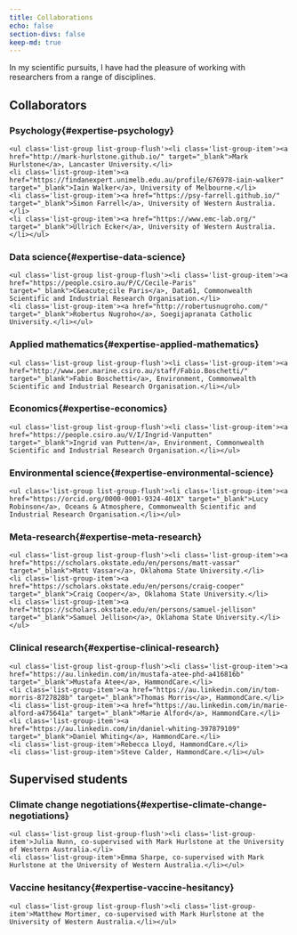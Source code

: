 ```yaml
---
title: Collaborations
echo: false
section-divs: false
keep-md: true
---
```



In my scientific pursuits, I have had the pleasure of working with researchers from a range of disciplines.



## Collaborators

### Psychology{#expertise-psychology}

```{=html}
<ul class='list-group list-group-flush'><li class='list-group-item'><a href="http://mark-hurlstone.github.io/" target="_blank">Mark Hurlstone</a>, Lancaster University.</li>
<li class='list-group-item'><a href="https://findanexpert.unimelb.edu.au/profile/676978-iain-walker" target="_blank">Iain Walker</a>, University of Melbourne.</li>
<li class='list-group-item'><a href="https://psy-farrell.github.io/" target="_blank">Simon Farrell</a>, University of Western Australia.</li>
<li class='list-group-item'><a href="https://www.emc-lab.org/" target="_blank">Ullrich Ecker</a>, University of Western Australia.</li></ul>
```

### Data science{#expertise-data-science}

```{=html}
<ul class='list-group list-group-flush'><li class='list-group-item'><a href="https://people.csiro.au/P/C/Cecile-Paris" target="_blank">C&eacute;cile Paris</a>, Data61, Commonwealth Scientific and Industrial Research Organisation.</li>
<li class='list-group-item'><a href="http://robertusnugroho.com/" target="_blank">Robertus Nugroho</a>, Soegijapranata Catholic University.</li></ul>
```

### Applied mathematics{#expertise-applied-mathematics}

```{=html}
<ul class='list-group list-group-flush'><li class='list-group-item'><a href="http://www.per.marine.csiro.au/staff/Fabio.Boschetti/" target="_blank">Fabio Boschetti</a>, Environment, Commonwealth Scientific and Industrial Research Organisation.</li></ul>
```

### Economics{#expertise-economics}

```{=html}
<ul class='list-group list-group-flush'><li class='list-group-item'><a href="https://people.csiro.au/V/I/Ingrid-Vanputten" target="_blank">Ingrid van Putten</a>, Environment, Commonwealth Scientific and Industrial Research Organisation.</li></ul>
```

### Environmental science{#expertise-environmental-science}

```{=html}
<ul class='list-group list-group-flush'><li class='list-group-item'><a href="https://orcid.org/0000-0001-9324-401X" target="_blank">Lucy Robinson</a>, Oceans & Atmosphere, Commonwealth Scientific and Industrial Research Organisation.</li></ul>
```

### Meta-research{#expertise-meta-research}

```{=html}
<ul class='list-group list-group-flush'><li class='list-group-item'><a href="https://scholars.okstate.edu/en/persons/matt-vassar" target="_blank">Matt Vassar</a>, Oklahoma State University.</li>
<li class='list-group-item'><a href="https://scholars.okstate.edu/en/persons/craig-cooper" target="_blank">Craig Cooper</a>, Oklahoma State University.</li>
<li class='list-group-item'><a href="https://scholars.okstate.edu/en/persons/samuel-jellison" target="_blank">Samuel Jellison</a>, Oklahoma State University.</li></ul>
```

### Clinical research{#expertise-clinical-research}

```{=html}
<ul class='list-group list-group-flush'><li class='list-group-item'><a href="https://au.linkedin.com/in/mustafa-atee-phd-a416816b" target="_blank">Mustafa Atee</a>, HammondCare.</li>
<li class='list-group-item'><a href="https://au.linkedin.com/in/tom-morris-8727828b" target="_blank">Thomas Morris</a>, HammondCare.</li>
<li class='list-group-item'><a href="https://au.linkedin.com/in/marie-alford-a475641a" target="_blank">Marie Alford</a>, HammondCare.</li>
<li class='list-group-item'><a href="https://au.linkedin.com/in/daniel-whiting-397879109" target="_blank">Daniel Whiting</a>, HammondCare.</li>
<li class='list-group-item'>Rebecca Lloyd, HammondCare.</li>
<li class='list-group-item'>Steve Calder, HammondCare.</li></ul>
```



## Supervised students

### Climate change negotiations{#expertise-climate-change-negotiations}

```{=html}
<ul class='list-group list-group-flush'><li class='list-group-item'>Julia Nunn, co-supervised with Mark Hurlstone at the University of Western Australia.</li>
<li class='list-group-item'>Emma Sharpe, co-supervised with Mark Hurlstone at the University of Western Australia.</li></ul>
```

### Vaccine hesitancy{#expertise-vaccine-hesitancy}

```{=html}
<ul class='list-group list-group-flush'><li class='list-group-item'>Matthew Mortimer, co-supervised with Mark Hurlstone at the University of Western Australia.</li></ul>
```
